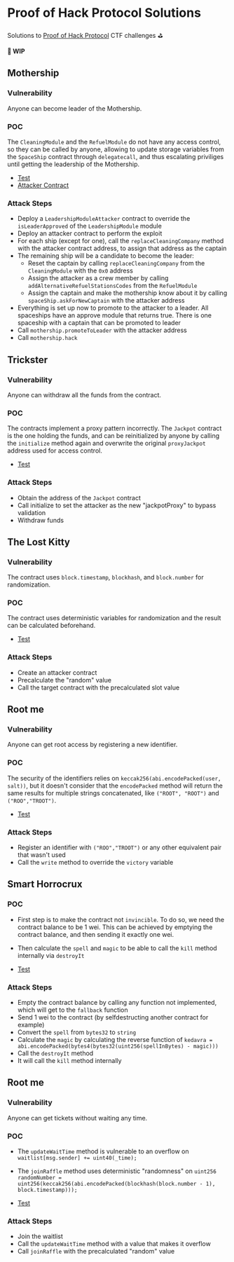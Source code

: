 # Proof of Hack Protocol Solutions

Solutions to [Proof of Hack Protocol](https://github.com/Proof-Of-Hack-Protocol/challenges) CTF challenges ⛳️

**🚧 WIP**

## Mothership

### Vulnerability

Anyone can become leader of the Mothership.

### POC

The `CleaningModule` and the `RefuelModule` do not have any access control, so they can be called by anyone, allowing to update storage variables from the `SpaceShip` contract through `delegatecall`, and thus escalating priviliges until getting the leadership of the Mothership.

- [Test](./test/ChallengeMothership.spec.ts)
- [Attacker Contract](./contracts/attackers/ChallengeMothershipAttacker.sol)

### Attack Steps

- Deploy a `LeadershipModuleAttacker` contract to override the `isLeaderApproved` of the `LeadershipModule` module
- Deploy an attacker contract to perform the exploit
- For each ship (except for one), call the `replaceCleaningCompany` method with the attacker contract address, to assign that address as the captain
- The remaining ship will be a candidate to become the leader:
  - Reset the captain by calling `replaceCleaningCompany` from the `CleaningModule` with the `0x0` address
  - Assign the attacker as a crew member by calling `addAlternativeRefuelStationsCodes` from the `RefuelModule`
  - Assign the captain and make the mothership know about it by calling `spaceShip.askForNewCaptain` with the attacker address
- Everything is set up now to promote to the attacker to a leader. All spaceships have an approve module that returns true. There is one spaceship with a captain that can be promoted to leader
- Call `mothership.promoteToLeader` with the attacker address
- Call `mothership.hack`

## Trickster

### Vulnerability

Anyone can withdraw all the funds from the contract.

### POC

The contracts implement a proxy pattern incorrectly. The `Jackpot` contract is the one holding the funds, and can be reinitialized by anyone by calling the `initialize` method again and overwrite the original `proxyJackpot` address used for access control.

- [Test](./test/ChallengeTrickster.spec.ts)

### Attack Steps

- Obtain the address of the `Jackpot` contract
- Call initialize to set the attacker as the new "jackpotProxy" to bypass validation
- Withdraw funds

## The Lost Kitty

### Vulnerability

The contract uses `block.timestamp`, `blockhash`, and `block.number` for randomization.

### POC

The contract uses deterministic variables for randomization and the result can be calculated beforehand.

- [Test](./test/ChallengeHiddenKitty.spec.ts)

### Attack Steps

- Create an attacker contract
- Precalculate the "random" value
- Call the target contract with the precalculated slot value

## Root me

### Vulnerability

Anyone can get root access by registering a new identifier.

### POC

The security of the identifiers relies on `keccak256(abi.encodePacked(user, salt))`, but it doesn't consider that the `encodePacked` method will return the same results for multiple strings concatenated, like `("ROOT", "ROOT")` and `("ROO","TROOT")`.

- [Test](./test/ChallengeRootMe.spec.ts)

### Attack Steps

- Register an identifier with `("ROO","TROOT")` or any other equivalent pair that wasn't used
- Call the `write` method to override the `victory` variable

## Smart Horrocrux

### POC

- First step is to make the contract not `invincible`. To do so, we need the contract balance to be 1 wei. This can be achieved by emptying the contract balance, and then sending it exactly one wei.
- Then calculate the `spell` and `magic` to be able to call the `kill` method internally via `destroyIt`

- [Test](./test/ChallengeSmartHorrocrux.spec.ts)

### Attack Steps

- Empty the contract balance by calling any function not implemented, which will get to the `fallback` function
- Send 1 wei to the contract (by selfdestructing another contract for example)
- Convert the `spell` from `bytes32` to `string`
- Calculate the `magic` by calculating the reverse function of `kedavra = abi.encodePacked(bytes4(bytes32(uint256(spellInBytes) - magic)))`
- Call the `destroyIt` method
- It will call the `kill` method internally

## Root me

### Vulnerability

Anyone can get tickets without waiting any time.

### POC

- The `updateWaitTime` method is vulnerable to an overflow on `waitlist[msg.sender] += uint40(_time);`
- The `joinRaffle` method uses deterministic "randomness" on `uint256 randomNumber = uint256(keccak256(abi.encodePacked(blockhash(block.number - 1), block.timestamp)));`

- [Test](./test/ChallengeGoldenTicket.spec.ts)

### Attack Steps

- Join the waitlist
- Call the `updateWaitTime` method with a value that makes it overflow
- Call `joinRaffle` with the precalculated "random" value
